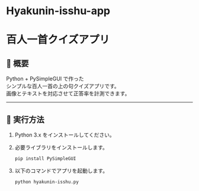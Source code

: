 # Hyakunin-isshu-app
# 百人一首クイズアプリ

## 📖 概要

Python + PySimpleGUI で作った  
シンプルな百人一首の上の句クイズアプリです。  
画像とテキストを対応させて正答率を計測できます。

---

## 🚀 実行方法

1. Python 3.x をインストールしてください。

2. 必要ライブラリをインストールします。

   ```bash
   pip install PySimpleGUI

3. 以下のコマンドでアプリを起動します。
   
   ```bash
   python hyakunin-isshu.py
